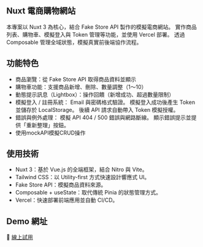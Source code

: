## Nuxt 電商購物網站
本專案以 Nuxt 3 為核心，結合 Fake Store API 製作的模擬電商網站。
實作商品列表、購物車、模擬登入與 Token 管理等功能，並使用 Vercel 部署。
透過 Composable 管理全域狀態，模擬真實前後端協作流程。

## 功能特色
- 商品瀏覽：從 Fake Store API 取得商品資料並顯示
- 購物車功能：支援商品新增、刪除、數量調整（1～10）
- 動態提示訊息（Lightbox）：操作回饋（新增成功、超過數量限制）
- 模擬登入 / 註冊系統：
    Email 與密碼格式驗證。
    模擬登入成功後產生 Token 並儲存於 LocalStorage。
    後續 API 請求自動帶入 Token 模擬授權。
- 錯誤與例外處理：
    模擬 API 404 / 500 錯誤與網路斷線。
    顯示錯誤提示並提供「重新整理」按鈕。
- 使用mockAPI模擬CRUD操作

## 使用技術
- Nuxt 3：基於 Vue.js 的全端框架，結合 Nitro 與 Vite。
- Tailwind CSS：以 Utility-first 方式快速設計響應式 UI。
- Fake Store API：模擬商品資料來源。
- Composable + useState：取代傳統 Pinia 的狀態管理方式。
- Vercel：快速部署前端應用並自動 CI/CD。

## Demo 網址
🔗 [線上試用](https://nuxt-e-commerce-eta.vercel.app)

